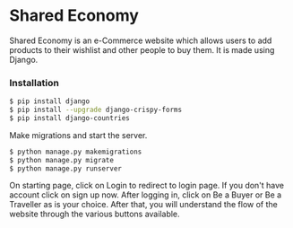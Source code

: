 # Shared Economy

Shared Economy is an e-Commerce website which allows users to add products to their wishlist and other people to buy them. 
It is made using Django.

### Installation

```sh
$ pip install django
$ pip install --upgrade django-crispy-forms
$ pip install django-countries
```

Make migrations and start the server.
```sh
$ python manage.py makemigrations
$ python manage.py migrate
$ python manage.py runserver
```



On starting page, click on Login to redirect to login page. If you don't have account click on sign up now. After logging in, click on Be a Buyer or Be a Traveller as is your choice. After that, you will understand the flow of the website through the various buttons available.